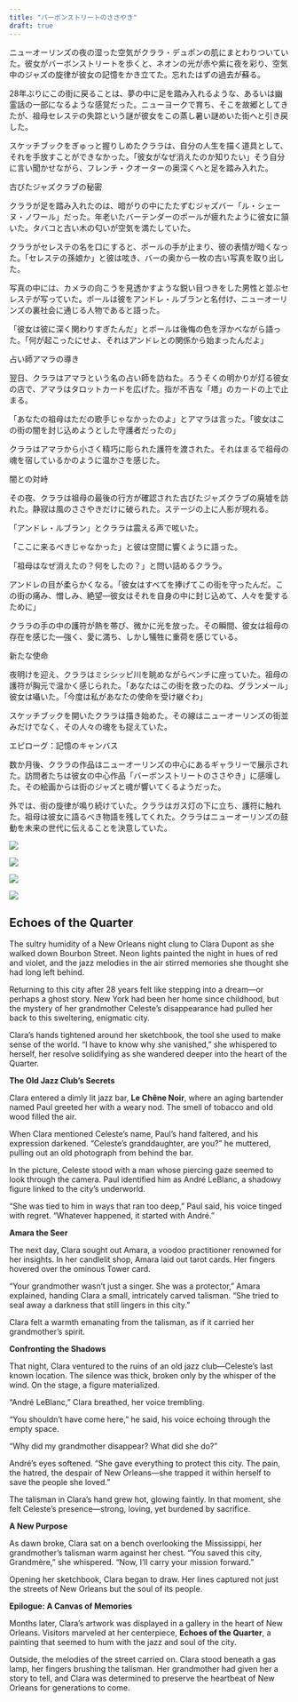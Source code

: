 ```yaml
---
title: "バーボンストリートのささやき"
draft: true
---
```


ニューオーリンズの夜の湿った空気がクララ・デュポンの肌にまとわりついていた。彼女がバーボンストリートを歩くと、ネオンの光が赤や紫に夜を彩り、空気中のジャズの旋律が彼女の記憶をかき立てた。忘れたはずの過去が蘇る。

28年ぶりにこの街に戻ることは、夢の中に足を踏み入れるような、あるいは幽霊話の一部になるような感覚だった。ニューヨークで育ち、そこを故郷としてきたが、祖母セレステの失踪という謎が彼女をこの蒸し暑い謎めいた街へと引き戻した。

スケッチブックをぎゅっと握りしめたクララは、自分の人生を描く道具として、それを手放すことができなかった。「彼女がなぜ消えたのか知りたい」そう自分に言い聞かせながら、フレンチ・クオーターの奥深くへと足を踏み入れた。

古びたジャズクラブの秘密

クララが足を踏み入れたのは、暗がりの中にたたずむジャズバー「ル・シェーヌ・ノワール」だった。年老いたバーテンダーのポールが疲れたように彼女に頷いた。タバコと古い木の匂いが空気を満たしていた。

クララがセレステの名を口にすると、ポールの手が止まり、彼の表情が暗くなった。「セレステの孫娘か」と彼は呟き、バーの奥から一枚の古い写真を取り出した。

写真の中には、カメラの向こうを見透かすような鋭い目つきをした男性と並ぶセレステが写っていた。ポールは彼をアンドレ・ルブランと名付け、ニューオーリンズの裏社会に通じる人物であると語った。

「彼女は彼に深く関わりすぎたんだ」とポールは後悔の色を浮かべながら語った。「何が起こったにせよ、それはアンドレとの関係から始まったんだよ」

占い師アマラの導き

翌日、クララはアマラという名の占い師を訪ねた。ろうそくの明かりが灯る彼女の店で、アマラはタロットカードを広げた。指が不吉な「塔」のカードの上で止まる。

「あなたの祖母はただの歌手じゃなかったのよ」とアマラは言った。「彼女はこの街の闇を封じ込めようとした守護者だったの」

クララはアマラから小さく精巧に彫られた護符を渡された。それはまるで祖母の魂を宿しているかのように温かさを感じた。

闇との対峙

その夜、クララは祖母の最後の行方が確認された古びたジャズクラブの廃墟を訪れた。静寂は風のささやきだけに破られた。ステージの上に人影が現れる。

「アンドレ・ルブラン」とクララは震える声で呟いた。

「ここに来るべきじゃなかった」と彼は空間に響くように語った。

「祖母はなぜ消えたの？何をしたの？」と問い詰めるクララ。

アンドレの目が柔らかくなる。「彼女はすべてを捧げてこの街を守ったんだ。この街の痛み、憎しみ、絶望―彼女はそれを自身の中に封じ込めて、人々を愛するために」

クララの手の中の護符が熱を帯び、微かに光を放った。その瞬間、彼女は祖母の存在を感じた―強く、愛に満ち、しかし犠牲に重荷を感じている。

新たな使命

夜明けを迎え、クララはミシシッピ川を眺めながらベンチに座っていた。祖母の護符が胸元で温かく感じられた。「あなたはこの街を救ったのね、グランメール」彼女は囁いた。「今度は私があなたの使命を受け継ぐわ」

スケッチブックを開いたクララは描き始めた。その線はニューオーリンズの街並みだけでなく、その人々の魂をも捉えていた。

エピローグ：記憶のキャンバス

数か月後、クララの作品はニューオーリンズの中心にあるギャラリーで展示された。訪問者たちは彼女の中心作品「バーボンストリートのささやき」に感嘆した。その絵画からは街のジャズと魂が響いてくるようだった。

外では、街の旋律が鳴り続けていた。クララはガス灯の下に立ち、護符に触れた。祖母は彼女に語るべき物語を残してくれた。クララはニューオーリンズの鼓動を未来の世代に伝えることを決意していた。

![](images/1-1024x585.png)

![](images/2-1024x585.png)

![](images/3-1024x585.png)

![](images/4-1024x585.png)

## **Echoes of the Quarter**

The sultry humidity of a New Orleans night clung to Clara Dupont as she walked down Bourbon Street. Neon lights painted the night in hues of red and violet, and the jazz melodies in the air stirred memories she thought she had long left behind.

Returning to this city after 28 years felt like stepping into a dream—or perhaps a ghost story. New York had been her home since childhood, but the mystery of her grandmother Celeste’s disappearance had pulled her back to this sweltering, enigmatic city.

Clara’s hands tightened around her sketchbook, the tool she used to make sense of the world. “I have to know why she vanished,” she whispered to herself, her resolve solidifying as she wandered deeper into the heart of the Quarter.

**The Old Jazz Club’s Secrets**

Clara entered a dimly lit jazz bar, **Le Chêne Noir**, where an aging bartender named Paul greeted her with a weary nod. The smell of tobacco and old wood filled the air.

When Clara mentioned Celeste’s name, Paul’s hand faltered, and his expression darkened. “Celeste’s granddaughter, are you?” he muttered, pulling out an old photograph from behind the bar.

In the picture, Celeste stood with a man whose piercing gaze seemed to look through the camera. Paul identified him as André LeBlanc, a shadowy figure linked to the city’s underworld.

“She was tied to him in ways that ran too deep,” Paul said, his voice tinged with regret. “Whatever happened, it started with André.”

**Amara the Seer**

The next day, Clara sought out Amara, a voodoo practitioner renowned for her insights. In her candlelit shop, Amara laid out tarot cards. Her fingers hovered over the ominous Tower card.

“Your grandmother wasn’t just a singer. She was a protector,” Amara explained, handing Clara a small, intricately carved talisman. “She tried to seal away a darkness that still lingers in this city.”

Clara felt a warmth emanating from the talisman, as if it carried her grandmother’s spirit.

**Confronting the Shadows**

That night, Clara ventured to the ruins of an old jazz club—Celeste’s last known location. The silence was thick, broken only by the whisper of the wind. On the stage, a figure materialized.

“André LeBlanc,” Clara breathed, her voice trembling.

“You shouldn’t have come here,” he said, his voice echoing through the empty space.

“Why did my grandmother disappear? What did she do?”

André’s eyes softened. “She gave everything to protect this city. The pain, the hatred, the despair of New Orleans—she trapped it within herself to save the people she loved.”

The talisman in Clara’s hand grew hot, glowing faintly. In that moment, she felt Celeste’s presence—strong, loving, yet burdened by sacrifice.

**A New Purpose**

As dawn broke, Clara sat on a bench overlooking the Mississippi, her grandmother’s talisman warm against her chest. “You saved this city, Grandmère,” she whispered. “Now, I’ll carry your mission forward.”

Opening her sketchbook, Clara began to draw. Her lines captured not just the streets of New Orleans but the soul of its people.

**Epilogue: A Canvas of Memories**

Months later, Clara’s artwork was displayed in a gallery in the heart of New Orleans. Visitors marveled at her centerpiece, **Echoes of the Quarter**, a painting that seemed to hum with the jazz and soul of the city.

Outside, the melodies of the street carried on. Clara stood beneath a gas lamp, her fingers brushing the talisman. Her grandmother had given her a story to tell, and Clara was determined to preserve the heartbeat of New Orleans for generations to come.
